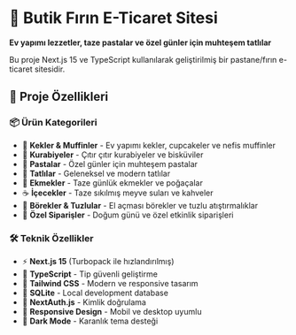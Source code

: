 # 🍰 Butik Fırın E-Ticaret Sitesi

**Ev yapımı lezzetler, taze pastalar ve özel günler için muhteşem tatlılar**

Bu proje Next.js 15 ve TypeScript kullanılarak geliştirilmiş bir pastane/fırın e-ticaret sitesidir.

## 🎯 Proje Özellikleri

### 📦 Ürün Kategorileri
- 🧁 **Kekler & Muffinler** - Ev yapımı kekler, cupcakeler ve nefis muffinler
- 🍪 **Kurabiyeler** - Çıtır çıtır kurabiyeler ve bisküviler  
- 🎂 **Pastalar** - Özel günler için muhteşem pastalar
- 🍮 **Tatlılar** - Geleneksel ve modern tatlılar
- 🥖 **Ekmekler** - Taze günlük ekmekler ve poğaçalar
- ☕ **İçecekler** - Taze sıkılmış meyve suları ve kahveler
- 🥟 **Börekler & Tuzlular** - El açması börekler ve tuzlu atıştırmalıklar
- 🎁 **Özel Siparişler** - Doğum günü ve özel etkinlik siparişleri

### 🛠️ Teknik Özellikler
- ⚡ **Next.js 15** (Turbopack ile hızlandırılmış)
- 🔷 **TypeScript** - Tip güvenli geliştirme
- 🎨 **Tailwind CSS** - Modern ve responsive tasarım
- 💾 **SQLite** - Local development database
- 🔐 **NextAuth.js** - Kimlik doğrulama
- 📱 **Responsive Design** - Mobil ve desktop uyumlu
- 🌙 **Dark Mode** - Karanlık tema desteği